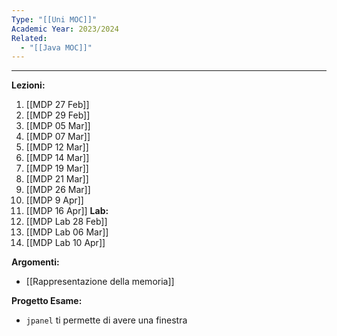 ```yaml
---
Type: "[[Uni MOC]]"
Academic Year: 2023/2024
Related:
  - "[[Java MOC]]"
---
```

---
**Lezioni:**
1. [[MDP 27 Feb]]
2. [[MDP 29 Feb]]
3. [[MDP 05 Mar]]
4. [[MDP 07 Mar]]
5. [[MDP 12 Mar]]
6. [[MDP 14 Mar]]
7. [[MDP 19 Mar]]
8. [[MDP 21 Mar]]
9. [[MDP 26 Mar]]
10. [[MDP 9 Apr]]
11.  [[MDP 16 Apr]]
**Lab:**
1. [[MDP Lab 28 Feb]]
2. [[MDP Lab 06 Mar]]
3. [[MDP Lab 10 Apr]]

**Argomenti:**
- [[Rappresentazione della memoria]]

**Progetto Esame:**
- `jpanel` ti permette di avere una finestra 

